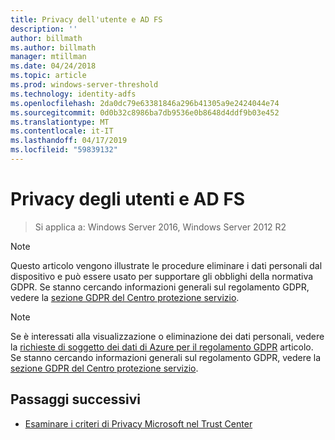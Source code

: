 ```yaml
---
title: Privacy dell'utente e AD FS
description: ''
author: billmath
ms.author: billmath
manager: mtillman
ms.date: 04/24/2018
ms.topic: article
ms.prod: windows-server-threshold
ms.technology: identity-adfs
ms.openlocfilehash: 2da0dc79e63381846a296b41305a9e2424044e74
ms.sourcegitcommit: 0d0b32c8986ba7db9536e0b8648d4ddf9b03e452
ms.translationtype: MT
ms.contentlocale: it-IT
ms.lasthandoff: 04/17/2019
ms.locfileid: "59839132"
---
```

# <a name="user-privacy-and-ad-fs"></a>Privacy degli utenti e AD FS

>Si applica a: Windows Server 2016, Windows Server 2012 R2

>[!Note] 
> Questo articolo vengono illustrate le procedure eliminare i dati personali dal dispositivo e può essere usato per supportare gli obblighi della normativa GDPR. Se stanno cercando informazioni generali sul regolamento GDPR, vedere la [sezione GDPR del Centro protezione servizio](https://www.microsoft.com/en-us/TrustCenter/Privacy/gdpr/default.aspx).

>[!Note] 
>Se è interessati alla visualizzazione o eliminazione dei dati personali, vedere la [richieste di soggetto dei dati di Azure per il regolamento GDPR](https://docs.microsoft.com/microsoft-365/compliance/gdpr-dsr-azure) articolo. Se stanno cercando informazioni generali sul regolamento GDPR, vedere la [sezione GDPR del Centro protezione servizio](https://www.microsoft.com/en-us/TrustCenter/Privacy/gdpr/default.aspx).

## <a name="next-steps"></a>Passaggi successivi
* [Esaminare i criteri di Privacy Microsoft nel Trust Center](https://www.microsoft.com/trustcenter)

 